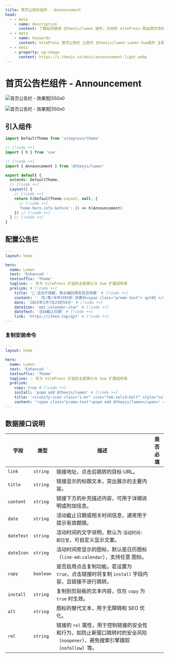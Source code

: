 ```yaml
---
title: 首页公告栏组件 - Announcement
head:
  - - meta
    - name: description
      content: 了解如何使用 @theojs/lumen 插件，为你的 VitePress 网站首页添加一个引人注目的公告栏组件。轻松配置和展示活动信息、重要通知或快速安装命令，有效提升首页互动性和信息传递效率。
  - - meta
    - name: keywords
      content: VitePress 首页公告栏 公告栏 @theojs/lumen Lumen Vue组件 主题插件 网站首页 通知栏 活动推广 快速安装 theojs VitePress插件 首页定制
  - - meta
    - property: og:image
      content: https://i.theojs.cn/docs/announcement-light.webp
---
```


# 首页公告栏组件 - Announcement

![首页公告栏 - 效果图|550x0](https://i.theojs.cn/docs/announcement-light.webp#light '首页公告栏 - 效果图')

![首页公告栏 - 效果图|550x0](https://i.theojs.cn/docs/announcement-dark.webp#dark '首页公告栏 - 效果图')

## 引入组件

```ts [.vitepress/theme/index.ts]
import DefaultTheme from 'vitepress/theme'

// [!code ++]
import { h } from 'vue'

// [!code ++]
import { Announcement } from '@theojs/lumen'

export default {
  extends: DefaultTheme,
  // [!code ++]
  Layout() {
    // [!code ++]
    return h(DefaultTheme.Layout, null, {
      // [!code ++]
      'home-hero-info-before': () => h(Announcement)
    }) // [!code ++]
  } // [!code ++]
}
```

## 配置公告栏

```yaml [.vitepress/index.md]
---
layout: home

hero:
  name: Lumen
  text: 'Enhanced '
  textsuffix: 'Theme'
  tagline: ✨ 专为 VitePress 打造的主题美化与 Vue 扩展组件库
  prelink: # [!code ++]
    title: '🎉 活动不停歇，青云梯四周年双旦特惠' # [!code ++]
    content: '· 月/季/半年付85折 优惠码<span class="promo-text"> qyt85 </span></br>· 年付以及年付以上8折 优惠码<span class="promo-text"> qyt80</span></br>· 年付8折/2年付7折/3年付6折 配合优惠码折上折，最高可达<span class="promo-text"> 48 </span>折' # [!code ++]
    date: '2025年1月7日23时59分' # [!code ++]
    dateIcon: 'mdi:calendar-star' # [!code ++]
    dateText: '活动截止日期' # [!code ++]
    link: 'https://itheo.top/qyt' # [!code ++]
---
```

### 复制安装命令

```yaml [.vitepress/index.md]
---
layout: home

hero:
  name: Lumen
  text: 'Enhanced '
  textsuffix: 'Theme'
  tagline: ✨ 专为 VitePress 打造的主题美化与 Vue 扩展组件库
  prelink:
    copy: true # [!code ++]
    install: 'pnpm add @theojs/lumen' # [!code ++]
    title: '<iconify-icon class="i-mr" icon="fa6-solid:bolt" style="color:#63E6BE"></iconify-icon> 快速开始' # [!code ++]
    content: '<span class="promo-text">pnpm add @theojs/lumen</span>' # [!code ++]
---
```

## 数据接口说明

| 字段       | 类型      | 描述                                                                                                                                                                                                           | 是否必填              |
| ---------- | --------- | -------------------------------------------------------------------------------------------------------------------------------------------------------------------------------------------------------------- | --------------------- |
| `link`     | `string`  | 链接地址，点击后跳转的目标 URL。                                                                                                                                                                               | <Badge text="可选" /> |
| `title`    | `string`  | 链接显示的标题文本，突出展示的主要内容。                                                                                                                                                                       | <Badge text="必填" /> |
| `content`  | `string`  | 链接下方的补充描述内容，可用于详细说明或附加信息。                                                                                                                                                             | <Badge text="可选" /> |
| `date`     | `string`  | 活动截止日期或相关时间信息，通常用于提示有效期限。                                                                                                                                                             | <Badge text="可选" /> |
| `dateText` | `string`  | 活动时间的文字说明，默认为 `活动时间: 即日至`，可自定义显示文案。                                                                                                                                              | <Badge text="可选" /> |
| `dateIcon` | `string`  | 活动时间旁显示的图标，默认是日历图标（`line-md:calendar`），支持任意 <Pill name="iconify" link="https://icon-sets.iconify.design/" icon="line-md:iconify2-static" color="#1769AA" alt="iconify icon" /> 图标。 | <Badge text="可选" /> |
| `copy`     | `boolean` | 是否启用点击复制功能。若设置为 `true`，点击链接时将复制 `install` 字段内容，且链接不进行跳转。                                                                                                                 | <Badge text="可选" /> |
| `install`  | `string`  | 复制到剪贴板的文本内容，仅在 `copy` 为 `true` 时生效。                                                                                                                                                         | <Badge text="可选" /> |
| `alt`      | `string`  | 图标的替代文本，用于无障碍和 SEO 优化。                                                                                                                                                                        | <Badge text="可选" /> |
| `rel`      | `string`  | 链接的 `rel` 属性，用于控制链接的安全性和行为，如防止新窗口跳转时的安全风险（`noopener`）、避免搜索引擎跟踪（`nofollow`）等。                                                                                  | <Badge text="可选" /> |
